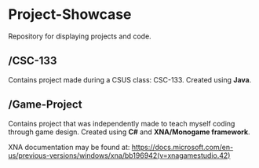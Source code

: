 # Project-Showcase
Repository for displaying projects and code.
## /CSC-133
Contains project made during a CSUS class: CSC-133. 
Created using **Java**.
## /Game-Project
Contains project that was independently made to teach myself coding through game design. 
Created using **C#** and **XNA/Monogame framework**.

XNA documentation may be found at: 
https://docs.microsoft.com/en-us/previous-versions/windows/xna/bb196942(v=xnagamestudio.42)
